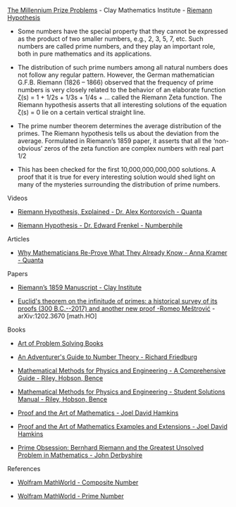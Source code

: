 [The Millennium Prize Problems](https://www.claymath.org/millennium-problems/) - Clay Mathematics Institute -  [Riemann Hypothesis](https://www.claymath.org/millennium/riemann-hypothesis/)

* Some numbers have the special property that they cannot be expressed as the product of two smaller numbers, e.g., 2, 3, 5, 7, etc. Such numbers are called prime numbers, and they play an important role, both in pure mathematics and its applications.
  
* The distribution of such prime numbers among all natural numbers does not follow any regular pattern.  However, the German mathematician G.F.B. Riemann (1826 – 1866) observed that the frequency of prime numbers is very closely related to the behavior of an elaborate function ζ(s) = 1 + 1/2s + 1/3s + 1/4s + …  called the Riemann Zeta function. The Riemann hypothesis asserts that all interesting solutions of the equation ζ(s) = 0 lie on a certain vertical straight line.

* The prime number theorem determines the average distribution of the primes. The Riemann hypothesis tells us about the deviation from the average. Formulated in Riemann’s 1859 paper, it asserts that all the ‘non-obvious’ zeros of the zeta function are complex numbers with real part 1/2

* This has been checked for the first 10,000,000,000,000 solutions. A proof that it is true for every interesting solution would shed light on many of the mysteries surrounding the distribution of prime numbers.

Videos

* [Riemann Hypothesis, Explained - Dr. Alex Kontorovich - Quanta](https://www.quantamagazine.org/videos/the-riemann-hypothesis-explained/)

* [Riemann Hypothesis  - Dr. Edward Frenkel - Numberphile](https://www.youtube.com/watch?v=d6c6uIyieoo)

Articles

* [Why Mathematicians Re-Prove What They Already Know - Anna Kramer - Quanta](https://www.quantamagazine.org/why-mathematicians-re-prove-what-they-already-know-20230426/)

Papers

* [Riemann’s 1859 Manuscript - Clay Institute](https://www.claymath.org/collections/riemanns-1859-manuscript/)

* [Euclid's theorem on the infinitude of primes: a historical survey of its proofs (300 B.C.--2017) and another new proof -Romeo Meštrović](https://arxiv.org/abs/1202.3670) - arXiv:1202.3670 [math.HO]

Books

* [Art of Problem Solving Books](https://artofproblemsolving.com/store/list/all-products)

* [An Adventurer's Guide to Number Theory - Richard Friedburg](https://store.doverpublications.com/0486281337.html)

* [Mathematical Methods for Physics and Engineering - A Comprehensive Guide - Riley, Hobson, Bence](https://www.cambridge.org/us/academic/subjects/physics/mathematical-methods/mathematical-methods-physics-and-engineering-comprehensive-guide-3rd-edition?format=PB&isbn=9780521679718)

* [Mathematical Methods for Physics and Engineering - Student Solutions Manual - Riley, Hobson, Bence](https://www.cambridge.org/highereducation/books/student-solution-manual-for-mathematical-methods-for-physics-and-engineering-third-edition/1D37BB529AEA8F3DA59E31EC7C7039C0?chapterId=CBO9780511816130A009#contents)

* [Proof and the Art of Mathematics -  Joel David Hamkins](https://mitpress.mit.edu/9780262539791/)

* [Proof and the Art of Mathematics Examples and Extensions - Joel David Hamkins](https://mitpress.mit.edu/9780262542203/proof-and-the-art-of-mathematics/)

* [Prime Obsession: Bernhard Riemann and the Greatest Unsolved Problem in Mathematics - John Derbyshire](https://www.maa.org/press/maa-reviews/prime-obsession-bernhard-riemann-and-the-greatest-unsolved-problem-in-mathematics)

References

* [Wolfram MathWorld - Composite Number](https://mathworld.wolfram.com/CompositeNumber.html)

* [Wolfram MathWorld - Prime Number](https://mathworld.wolfram.com/PrimeNumber.html)

